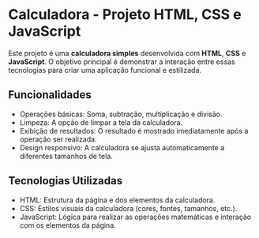 # Calculadora - Projeto HTML, CSS e JavaScript

Este projeto é uma **calculadora simples** desenvolvida com **HTML**, **CSS** e **JavaScript**. O objetivo principal é demonstrar a interação entre essas tecnologias para criar uma aplicação funcional e estilizada.

## Funcionalidades

- Operações básicas: Soma, subtração, multiplicação e divisão.
- Limpeza: A opção de limpar a tela da calculadora.
- Exibição de resultados: O resultado é mostrado imediatamente após a operação ser realizada.
- Design responsivo: A calculadora se ajusta automaticamente a diferentes tamanhos de tela.

## Tecnologias Utilizadas

- HTML: Estrutura da página e dos elementos da calculadora.
- CSS: Estilos visuais da calculadora (cores, fontes, tamanhos, etc.).
- JavaScript: Lógica para realizar as operações matemáticas e interação com os elementos da página.


